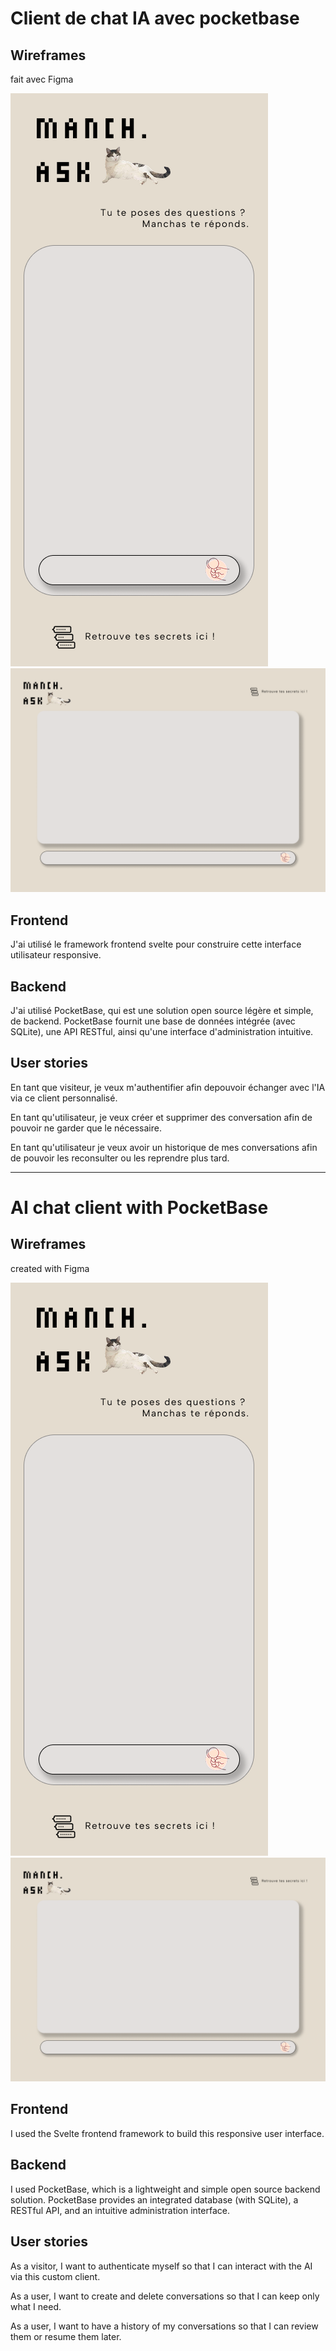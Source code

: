 # Client de chat IA avec pocketbase

## Wireframes 
fait avec Figma

![MANCH.ASK wireframe mobile](/public/elements/Homepage.png) 
![MANCH.ASK wireframe desktop](/public/elements/desktopHomepage.png)

## Frontend

J'ai utilisé le framework frontend svelte pour construire cette interface utilisateur responsive. 

## Backend

J'ai utilisé PocketBase, qui est une solution open source légère et simple, de backend. PocketBase fournit une base de données intégrée (avec SQLite), une API RESTful, ainsi qu'une interface d'administration intuitive. 

## User stories

En tant que visiteur, je veux m'authentifier afin depouvoir échanger avec l'IA via ce client personnalisé.

En tant qu'utilisateur, je veux créer et supprimer des conversation afin de pouvoir ne garder que le nécessaire.

En tant qu'utilisateur je veux avoir un historique de mes conversations afin de pouvoir les reconsulter ou les reprendre plus tard. 

___

# AI chat client with PocketBase

## Wireframes 
created with Figma

![MANCH.ASK mobile wireframe](/public/elements/Homepage.png) 
![MANCH.ASK desktop wireframe](/public/elements/desktopHomepage.png)

## Frontend

I used the Svelte frontend framework to build this responsive user interface. 

## Backend

I used PocketBase, which is a lightweight and simple open source backend solution. PocketBase provides an integrated database (with SQLite), a RESTful API, and an intuitive administration interface. 

## User stories

As a visitor, I want to authenticate myself so that I can interact with the AI via this custom client.

As a user, I want to create and delete conversations so that I can keep only what I need.

As a user, I want to have a history of my conversations so that I can review them or resume them later.

